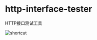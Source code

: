# http-interface-tester

HTTP接口测试工具

![shortcut](https://raw.githubusercontent.com/jmjoy/http-interface-tester/master/shortcut.jpg)
